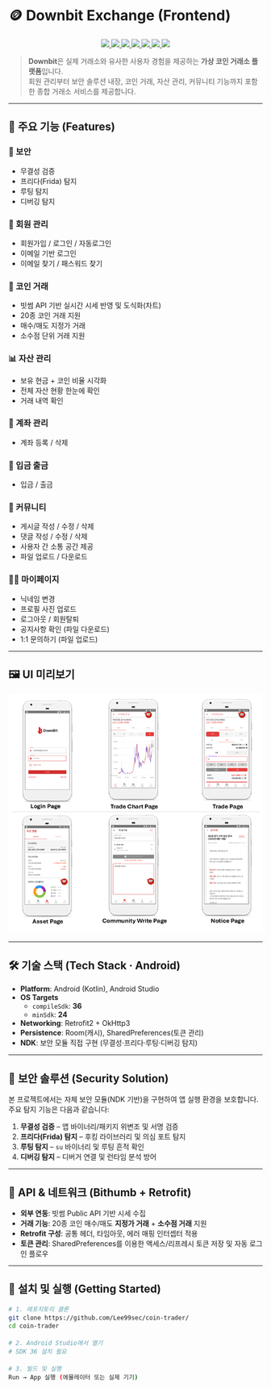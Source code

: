 # 🪙 Downbit Exchange (Frontend)


<p align="center">
  <a href="https://kotlinlang.org">
    <img src="https://img.shields.io/badge/Kotlin-1.9.0-purple?logo=kotlin"/>
  </a>
  <a href="https://developer.android.com">
    <img src="https://img.shields.io/badge/Android-16-green?logo=android"/>
  </a>
  <a href="https://developer.android.com/jetpack/compose">
    <img src="https://img.shields.io/badge/Jetpack_Compose-UI-blue?logo=jetpackcompose"/>
  </a>
  <a href="https://square.github.io/retrofit/">
    <img src="https://img.shields.io/badge/Retrofit2-Networking-orange"/>
  </a>
  <a href="https://square.github.io/okhttp/">
    <img src="https://img.shields.io/badge/OkHttp3-Networking-lightgrey"/>
  </a>
  <a href="https://developer.android.com/training/data-storage/room">
    <img src="https://img.shields.io/badge/Room-Database-yellow"/>
  </a>
  <a href="https://developer.android.com/ndk">
    <img src="https://img.shields.io/badge/NDK-Security-red"/>
  </a>
</p>

> **Downbit**은 실제 거래소와 유사한 사용자 경험을 제공하는 **가상 코인 거래소 플랫폼**입니다.  
> 회원 관리부터 보안 솔루션 내장, 코인 거래, 자산 관리, 커뮤니티 기능까지 포함한 종합 거래소 서비스를 제공합니다.  

---

## 📌 주요 기능 (Features)

### 🔐 보안
- 무결성 검증
- 프리다(Frida) 탐지
- 루팅 탐지
- 디버깅 탐지

### 👤 회원 관리
- 회원가입 / 로그인 / 자동로그인
- 이메일 기반 로그인
- 이메일 찾기 / 패스워드 찾기

### 💱 코인 거래
- 빗썸 API 기반 실시간 시세 반영 및 도식화(차트)
- 20종 코인 거래 지원
- 매수/매도 지정가 거래
- 소수점 단위 거래 지원

### 📊 자산 관리
- 보유 현금 + 코인 비율 시각화
- 전체 자산 현황 한눈에 확인
- 거래 내역 확인

### 🏦 계좌 관리
- 계좌 등록 / 삭제

### 💸 입금 출금
- 입금 / 출금

### 💬 커뮤니티
- 게시글 작성 / 수정 / 삭제
- 댓글 작성 / 수정 / 삭제
- 사용자 간 소통 공간 제공
- 파일 업로드 / 다운로드

### 🙍‍♂️ 마이페이지
- 닉네임 변경
- 프로필 사진 업로드
- 로그아웃 / 회원탈퇴
- 공지사항 확인 (파일 다운로드)
- 1:1 문의하기 (파일 업로드)

---

## 🖼 UI 미리보기

![예시 화면](docs/Sample-screen.png)

---

## 🛠 기술 스택 (Tech Stack · Android)

- **Platform**: Android (Kotlin), Android Studio
- **OS Targets**
  - `compileSdk`: **36**  
  - `minSdk`: **24**  
- **Networking**: Retrofit2 + OkHttp3  
- **Persistence**: Room(캐시), SharedPreferences(토큰 관리)  
- **NDK**: 보안 모듈 직접 구현 (무결성·프리다·루팅·디버깅 탐지)  

---

## 🔐 보안 솔루션 (Security Solution)

본 프로젝트에서는 자체 보안 모듈(NDK 기반)을 구현하여 앱 실행 환경을 보호합니다.  
주요 탐지 기능은 다음과 같습니다:

1. **무결성 검증** – 앱 바이너리/패키지 위변조 및 서명 검증  
2. **프리다(Frida) 탐지** – 후킹 라이브러리 및 의심 포트 탐지  
3. **루팅 탐지** – `su` 바이너리 및 루팅 흔적 확인  
4. **디버깅 탐지** – 디버거 연결 및 런타임 분석 방어  

---

## 🔗 API & 네트워크 (Bithumb + Retrofit)

- **외부 연동**: 빗썸 Public API 기반 시세 수집  
- **거래 기능**: 20종 코인 매수/매도 **지정가 거래** + **소수점 거래** 지원  
- **Retrofit 구성**: 공통 헤더, 타임아웃, 에러 매핑 인터셉터 적용  
- **토큰 관리**: SharedPreferences를 이용한 액세스/리프레시 토큰 저장 및 자동 로그인 플로우  

---

## 🚀 설치 및 실행 (Getting Started)

```bash
# 1. 레포지토리 클론
git clone https://github.com/Lee99sec/coin-trader/
cd coin-trader

# 2. Android Studio에서 열기
# SDK 36 설치 필요

# 3. 빌드 및 실행
Run → App 실행 (에뮬레이터 또는 실제 기기)
